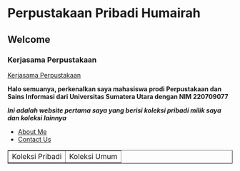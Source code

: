 <html>
  <head>
    <title>"Web Humairah"</title>
  </head>
  <body>
    <h1>Perpustakaan Pribadi Humairah</h1>
    <h2>Welcome</h2>   
    <h3>Kerjasama Perpustakaan</h3>
    <a href="https://perpusnas.go.id/"target="_blank">Kerjasama Perpustakaan </a>
    <p><b>Halo semuanya, perkenalkan saya mahasiswa prodi Perpustakaan dan Sains Informasi dari Universitas Sumatera Utara dengan NIM 220709077</b></p>
    <b><i>Ini adalah website pertama saya yang berisi koleksi pribadi milik saya dan koleksi lainnya</i></b>
   
<ul>
    <li><a href="Biodata.html">About Me</a></li>
    <li><a href="form.html">Contact Us</a></li>
</ul>
            
  
                    
             
  </body>
</html>
<body>
    <table border="1">
          <tr><td>Koleksi Pribadi</td><td>Koleksi Umum</td></tr>
    <table>
</table>

